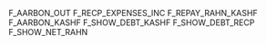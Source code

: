 F_AARBON_OUT
F_RECP_EXPENSES_INC
F_REPAY_RAHN_KASHF
F_AARBON_KASHF
F_SHOW_DEBT_KASHF
F_SHOW_DEBT_RECP
F_SHOW_NET_RAHN